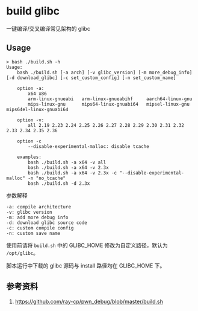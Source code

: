 # build glibc

一键编译/交叉编译常见架构的 glibc

## Usage

```
> bash ./build.sh -h
Usage:
    bash ./build.sh [-a arch] [-v glibc_version] [-m more_debug_info] [-d download_glibc] [-c set_custom_config] [-n set_custom_name]

    option -a:
        x64 x86
        arm-linux-gnueabi   arm-linux-gnueabihf     aarch64-linux-gnu
        mips-linux-gnu      mips64-linux-gnuabi64   mipsel-linux-gnu    mips64el-linux-gnuabi64

    option -v:
        all 2.19 2.23 2.24 2.25 2.26 2.27 2.28 2.29 2.30 2.31 2.32 2.33 2.34 2.35 2.36

    option -c
        --disable-experimental-malloc: disable tcache

    examples:
        bash ./build.sh -a x64 -v all
        bash ./build.sh -a x64 -v 2.3x
        bash ./build.sh -a x64 -v 2.3x -c "--disable-experimental-malloc" -n "no_tcache"
        bash ./build.sh -d 2.3x
```

参数解释

```
-a: compile architecture
-v: glibc version
-m: add more debug info
-d: download glibc source code
-c: custom compile config
-n: custom save name
```

使用前请将 `build.sh` 中的 GLIBC_HOME 修改为自定义路径，默认为 `/opt/glibc`。

脚本运行中下载的 glibc 源码与 install 路径均在 GLIBC_HOME 下。

## 参考资料

1. https://github.com/ray-cp/pwn_debug/blob/master/build.sh
